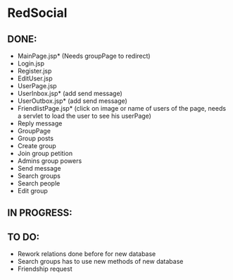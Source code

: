 # RedSocial
DONE:
-
- MainPage.jsp* (Needs groupPage to redirect)
- Login.jsp
- Register.jsp
- EditUser.jsp
- UserPage.jsp
- UserInbox.jsp* (add send message)
- UserOutbox.jsp* (add send message)
- FriendlistPage.jsp* (click on image or name of users of the page, needs a servlet to load the user to see his userPage)
- Reply message
- GroupPage
- Group posts
- Create group
- Join group petition
- Admins group powers
- Send message
- Search groups
- Search people
- Edit group

IN PROGRESS:
-


TO DO:
-
- Rework relations done before for new database
- Search groups has to use new methods of new database
- Friendship request
